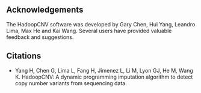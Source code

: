 ## Acknowledgements

The HadoopCNV software was developed by Gary Chen, Hui Yang, Leandro Lima, Max He and Kai Wang. Several users have provided valuable feedback and suggestions.

## Citations

- Yang H, Chen G, Lima L, Fang H, Jimenez L, Li M, Lyon GJ, He M, Wang K. HadoopCNV: A dynamic programming imputation algorithm to detect copy number variants from sequencing data.

